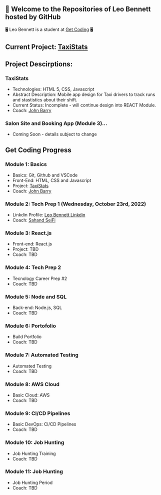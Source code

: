 ## 👊 Welcome to the Repositories of Leo Bennett hosted by GitHub

🖥️ Leo Bennett is a student at [Get Coding](https://www.getcoding.ca/) 🖥️

## Current Project: [TaxiStats](https://leobennett85.github.io/v3/index.html)

## Project Descirptions:

### TaxiStats
- Technologies: HTML 5, CSS, Javascript
- Abstract Description: Mobile app design for Taxi drivers to track runs and stastistics about their shift.
- Current Status: Incomplete - will continue design into REACT Module.
- Coach: [John Barry](https://github.com/johnnyb8)

### Salon Site and Booking App (Module 3)...
- Coming Soon - details subject to change

## Get Coding Progress
### Module 1: Basics
- Basics: Git, Github and VSCode
- Front-End: HTML, CSS and Javascript
- Project: [TaxiStats](https://leobennett85.github.io/)
- Coach: [John Barry](https://github.com/johnnyb8)

### Module 2: Tech Prep 1 (Wednesday, October 23rd, 2022)
- Linkdin Profile: [Leo Bennett Linkdin](https://www.linkedin.com/in/leobennett85/)
- Coach: [Sahand SeiFi](https://github.com/sahandseifi/sahandseifi)

### Module 3: React.js
- Front-end: React.js
- Project: TBD
- Coach: TBD

### Module 4: Tech Prep 2
- Tecnology Career Prep #2
- Coach: TBD

### Module 5: Node and SQL
- Back-end: Node.js, SQL
- Coach: TBD

### Module 6: Portofolio
- Build Portfolio
- Coach: TBD

### Module 7: Automated Testing
- Automated Testing
- Coach: TBD

### Module 8: AWS Cloud
- Basic Cloud: AWS
- Coach: TBD

### Module 9: CI/CD Pipelines
- Basic DevOps: CI/CD Pipelines
- Coach: TBD

### Module 10: Job Hunting
- Job  Hunting Training
- Coach: TBD

### Module 11: Job Hunting
- Job Hunting Period
- Coach: TBD

<!--
**leobennett85/leobennett85** is a ✨ _special_ ✨ repository because its `README.md` (this file) appears on your GitHub profile.
-->

